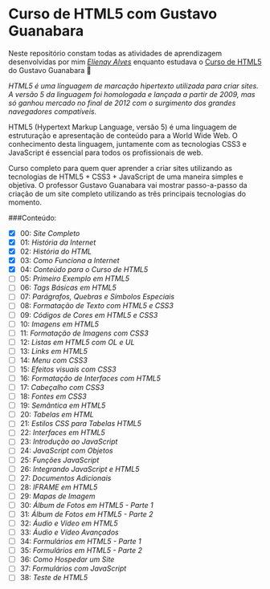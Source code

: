 # Curso de HTML5 com Gustavo Guanabara

Neste repositório constam todas as atividades de aprendizagem desenvolvidas por mim _[Elienay Alves](https://www.linkedin.com/in/elienayalves/)_ enquanto estudava o [Curso de HTML5](https://www.cursoemvideo.com/curso/html5/) do Gustavo Guanabara :rocket:

_HTML5 é uma linguagem de marcação hipertexto utilizada para criar sites. A versão 5 da linguagem foi homologada e lançada a partir de 2009, mas só ganhou mercado no final de 2012 com o surgimento dos grandes navegadores compatíveis._

HTML5 (Hypertext Markup Language, versão 5) é uma linguagem de estruturação e apresentação de conteúdo para a World Wide Web. O conhecimento desta linguagem, juntamente com as tecnologias CSS3 e JavaScript é essencial para todos os profissionais de web.

Curso completo para quem quer aprender a criar sites utilizando as tecnologias de HTML5 + CSS3 + JavaScript de uma maneira simples e objetiva. O professor Gustavo Guanabara vai mostrar passo-a-passo da criação de um site completo utilizando as três principais tecnologias do momento.

###Conteúdo:
- [X] 00: _Site Completo_
- [X] 01: _História da Internet_
- [X] 02: _História do HTML_
- [X] 03: _Como Funciona a Internet_
- [X] 04: _Conteúdo para o Curso de HTML5_
- [ ] 05: _Primeiro Exemplo em HTML5_
- [ ] 06: _Tags Básicas em HTML5_
- [ ] 07: _Parágrafos, Quebras e Símbolos Especiais_
- [ ] 08: _Formatação de Texto com HTML5 e CSS3_
- [ ] 09: _Códigos de Cores em HTML5 e CSS3_
- [ ] 10: _Imagens em HTML5_
- [ ] 11: _Formatação de Imagens com CSS3_
- [ ] 12: _Listas em HTML5 com OL e UL_
- [ ] 13: _Links em HTML5_
- [ ] 14: _Menu com CSS3_
- [ ] 15: _Efeitos visuais com CSS3_
- [ ] 16: _Formatação de Interfaces com HTML5_
- [ ] 17: _Cabeçalho com CSS3_
- [ ] 18: _Fontes em CSS3_
- [ ] 19: _Semântica em HTML5_
- [ ] 20: _Tabelas em HTML_
- [ ] 21: _Estilos CSS para Tabelas HTML5_
- [ ] 22: _Interfaces em HTML5_
- [ ] 23: _Introdução ao JavaScript_
- [ ] 24: _JavaScript com Objetos_
- [ ] 25: _Funções JavaScript_
- [ ] 26: _Integrando JavaScript e HTML5_
- [ ] 27: _Documentos Adicionais_
- [ ] 28: _IFRAME em HTML5_
- [ ] 29: _Mapas de Imagem_
- [ ] 30: _Álbum de Fotos em HTML5 - Parte 1_
- [ ] 31: _Álbum de Fotos em HTML5 - Parte 2_
- [ ] 32: _Áudio e Vídeo em HTML5_
- [ ] 33: _Áudio e Vídeo Avançados_
- [ ] 34: _Formulários em HTML5 - Parte 1_
- [ ] 35: _Formulários em HTML5 - Parte 2_
- [ ] 36: _Como Hospedar um Site_
- [ ] 37: _Formulários com JavaScript_
- [ ] 38: _Teste de HTML5_
